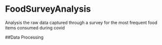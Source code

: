 # FoodSurveyAnalysis
Analysis the raw data captured through a survey for the most frequent food items consumed during covid

##Data Processing
